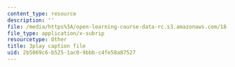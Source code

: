```yaml
---
content_type: resource
description: ''
file: /media/https%3A/open-learning-course-data-rc.s3.amazonaws.com/18-404j-theory-of-computation-fall-2020/2b5069c6b5251ac09bbbc4fe58a87527_9syvZr-9xwk.srt
file_type: application/x-subrip
resourcetype: Other
title: 3play caption file
uid: 2b5069c6-b525-1ac0-9bbb-c4fe58a87527
---
```

